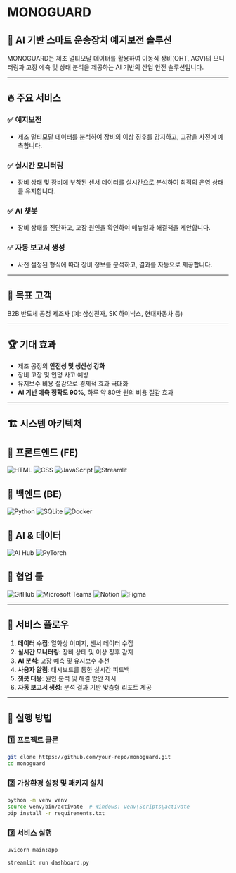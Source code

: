 # MONOGUARD

## 🚀 AI 기반 스마트 운송장치 예지보전 솔루션

MONOGUARD는 제조 멀티모달 데이터를 활용하여 이동식 장비(OHT, AGV)의 모니터링과 고장 예측 및 상태 분석을 제공하는 AI 기반의 산업 안전 솔루션입니다.

---

## 🔥 주요 서비스

### ✅ 예지보전
- 제조 멀티모달 데이터를 분석하여 장비의 이상 징후를 감지하고, 고장을 사전에 예측합니다.

### ✅ 실시간 모니터링
- 장비 상태 및 장비에 부착된 센서 데이터를 실시간으로 분석하여 최적의 운영 상태를 유지합니다.

### ✅ AI 챗봇
- 장비 상태를 진단하고, 고장 원인을 확인하여 매뉴얼과 해결책을 제안합니다.

### ✅ 자동 보고서 생성
- 사전 설정된 형식에 따라 장비 정보를 분석하고, 결과를 자동으로 제공합니다.

---

## 🎯 목표 고객
B2B 반도체 공정 제조사 (예: 삼성전자, SK 하이닉스, 현대자동차 등)

---

## 🏆 기대 효과
- 제조 공정의 **안전성 및 생산성 강화**
- 장비 고장 및 인명 사고 예방
- 유지보수 비용 절감으로 경제적 효과 극대화
- **AI 기반 예측 정확도 90%**, 하루 약 80만 원의 비용 절감 효과

---

## 🏗 시스템 아키텍처
## 🔹 프론트엔드 (FE)
![HTML](https://img.shields.io/badge/-HTML5-E34F26?style=flat-square&logo=html5&logoColor=white)
![CSS](https://img.shields.io/badge/-CSS3-1572B6?style=flat-square&logo=css3&logoColor=white)
![JavaScript](https://img.shields.io/badge/-JavaScript-F7DF1E?style=flat-square&logo=javascript&logoColor=black)
![Streamlit](https://img.shields.io/badge/-Streamlit-FF4B4B?style=flat-square&logo=streamlit&logoColor=white)

## 🔹 백엔드 (BE)
![Python](https://img.shields.io/badge/-Python-3776AB?style=flat-square&logo=python&logoColor=white)
![SQLite](https://img.shields.io/badge/-SQLite-003B57?style=flat-square&logo=sqlite&logoColor=white)
![Docker](https://img.shields.io/badge/-Docker-2496ED?style=flat-square&logo=docker&logoColor=white)

## 🔹 AI & 데이터
![AI Hub](https://img.shields.io/badge/-AI%20Hub-FF9900?style=flat-square)
![PyTorch](https://img.shields.io/badge/-PyTorch-EE4C2C?style=flat-square&logo=pytorch&logoColor=white)

## 🔹 협업 툴
![GitHub](https://img.shields.io/badge/-GitHub-181717?style=flat-square&logo=github&logoColor=white)
![Microsoft Teams](https://img.shields.io/badge/-Teams-6264A7?style=flat-square&logo=microsoftteams&logoColor=white)
![Notion](https://img.shields.io/badge/-Notion-000000?style=flat-square&logo=notion&logoColor=white)
![Figma](https://img.shields.io/badge/-Figma-F24E1E?style=flat-square&logo=figma&logoColor=white)


---

## 📌 서비스 플로우
1. **데이터 수집**: 열화상 이미지, 센서 데이터 수집
2. **실시간 모니터링**: 장비 상태 및 이상 징후 감지
3. **AI 분석**: 고장 예측 및 유지보수 추천
4. **사용자 알림**: 대시보드를 통한 실시간 피드백
5. **챗봇 대응**: 원인 분석 및 해결 방안 제시
6. **자동 보고서 생성**: 분석 결과 기반 맞춤형 리포트 제공

---

## 🚀 실행 방법
### 1️⃣ 프로젝트 클론
```bash
git clone https://github.com/your-repo/monoguard.git
cd monoguard
```

### 2️⃣ 가상환경 설정 및 패키지 설치
```bash
python -m venv venv
source venv/bin/activate  # Windows: venv\Scripts\activate
pip install -r requirements.txt
```

### 3️⃣ 서비스 실행
```bash
uvicorn main:app
```
```bash
streamlit run dashboard.py
```
